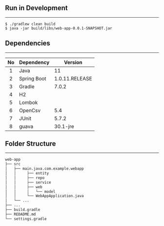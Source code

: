 ## Run in Development

***

```
$ ./gradlew clean build
$ java -jar build/libs/web-app-0.0.1-SNAPSHOT.jar
```

## Dependencies

***

| No  |   Dependency   |     Version    |  
|:---:|----------------|----------------|
|  1  | Java           | 11             |
|  2  | Spring Boot    | 1.0.11.RELEASE |
|  3  | Gradle         | 7.0.2          |
|  4  | H2             |                |
|  5  | Lombok         |                |
|  6  | OpenCsv        | 5.4            |
|  7  | JUnit          | 5.7.2          |
|  8  | guava          | 30.1-jre       |

## Folder Structure

***

```sh
web-app
├── src
│   ├── main.java.com.example.webapp
│   │     ├── entity
│   │     ├── repo                           
│   │     ├── service                       
│   │     ├── web                           
│   │     │   └── model
│   │     └── WebAppApplication.java
│   └── ...
├── ...
├── build.gradle
├── REDADME.md
└── settings.gradle
```





